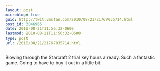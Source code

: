 ```yaml
---
layout: post
microblog: true
guid: http://twit.vmstan.com/2010/08/21/21767035714.html
post_id: 3046965
date: 2010-08-21T11:56:32-0600
lastmod: 2010-08-21T11:56:32-0600
type: post
url: /2010/08/21/21767035714.html
---
```

Blowing through the Starcraft 2 trial key hours already. Such a fantastic game. Going to have to buy it out in a little bit.
